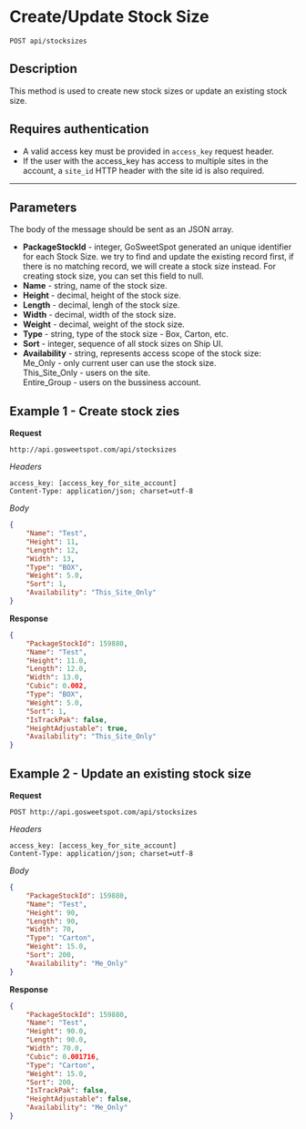 # Create/Update Stock Size

    POST api/stocksizes

## Description
This method is used to create new stock sizes or update an existing stock size.

## Requires authentication
* A valid access key must be provided in `access_key` request header.
* If the user with the access_key has access to multiple sites in the account, a `site_id` HTTP header with the site id is also required.

***

## Parameters

The body of the message should be sent as an JSON array.

- **PackageStockId** - integer, GoSweetSpot generated an unique identifier for each Stock Size. we try to find and update the existing record first, if there is no matching record, we will create a stock size instead. For creating stock size, you can set this field to null. 
- **Name** - string, name of the stock size.
- **Height** - decimal, height of the stock size.
- **Length** - decimal, lengh of the stock size.
- **Width** - decimal, width of the stock size.
- **Weight** - decimal, weight of the stock size.
- **Type** - string, type of the stock size - Box, Carton, etc. 
- **Sort** - integer, sequence of all stock sizes on Ship UI.
- **Availability** - string, represents access scope of the stock size:  
      Me_Only - only current user can use the stock size.  
      This_Site_Only - users on the site.  
      Entire_Group - users on the bussiness account.  

## Example 1 - Create stock zies

**Request**

    http://api.gosweetspot.com/api/stocksizes

*Headers*

    access_key: [access_key_for_site_account]
    Content-Type: application/json; charset=utf-8



*Body*
``` json
{
    "Name": "Test",
    "Height": 11,
    "Length": 12,
    "Width": 13,
    "Type": "BOX",
    "Weight": 5.0,
    "Sort": 1,
    "Availability": "This_Site_Only"
}
```


**Response**
``` json
{
    "PackageStockId": 159880,
    "Name": "Test",
    "Height": 11.0,
    "Length": 12.0,
    "Width": 13.0,
    "Cubic": 0.002,
    "Type": "BOX",
    "Weight": 5.0,
    "Sort": 1,
    "IsTrackPak": false,
    "HeightAdjustable": true,
    "Availability": "This_Site_Only"
}

```


## Example 2 - Update an existing stock size

**Request**

    POST http://api.gosweetspot.com/api/stocksizes

*Headers*

    access_key: [access_key_for_site_account]
    Content-Type: application/json; charset=utf-8

*Body*
``` json
{
    "PackageStockId": 159880,
    "Name": "Test",
    "Height": 90,
    "Length": 90,
    "Width": 70,
    "Type": "Carton",
    "Weight": 15.0,
    "Sort": 200,
    "Availability": "Me_Only"
}
```


**Response**
``` json
{
    "PackageStockId": 159880,
    "Name": "Test",
    "Height": 90.0,
    "Length": 90.0,
    "Width": 70.0,
    "Cubic": 0.001716,
    "Type": "Carton",
    "Weight": 15.0,
    "Sort": 200,
    "IsTrackPak": false,
    "HeightAdjustable": false,
    "Availability": "Me_Only"
}
```